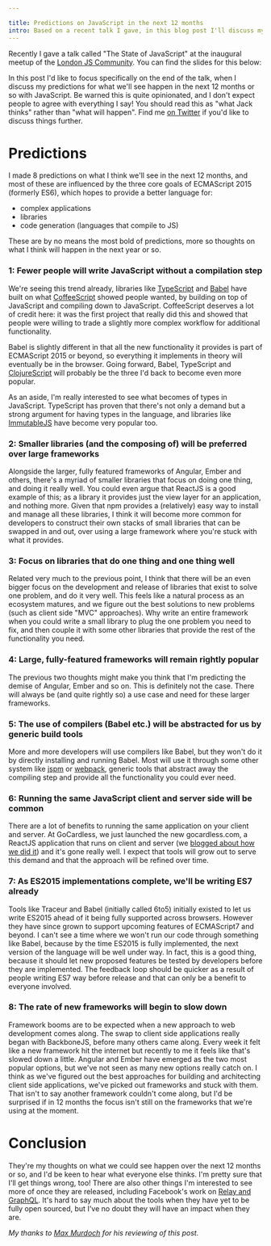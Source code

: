 ```yaml
---

title: Predictions on JavaScript in the next 12 months
intro: Based on a recent talk I gave, in this blog post I'll discuss my thoughts on the current state of JS and what we might see over the next 12 months.
---
```


Recently I gave a talk called "The State of JavaScript" at the inaugural meetup
of the [London JS Community](https://twitter.com/london_js). You
can find the slides for this below:

<script async class="speakerdeck-embed" data-id="d15b87038dbc468ba94e31d0fef5118f" data-ratio="1.33333333333333" src="//speakerdeck.com/assets/embed.js"></script>

In this post I'd like to focus specifically on the end of the talk, when I
discuss my predictions for what we'll see happen in the next 12 months or so
with JavaScript. Be warned this is quite opinionated, and I don't expect people to
agree with everything I say! You should read this as "what Jack thinks" rather
than "what will happen". Find me [on Twitter](http://twitter.com/Jack_Franklin)
if you'd like to discuss things further.

# Predictions

I made 8 predictions on what I think we'll see in the next 12 months, and most
of these are influenced by the three core goals of ECMAScript 2015 (formerly
ES6), which hopes
to provide a better language for:

* complex applications
* libraries
* code generation (languages that compile to JS)

These are by no means the most bold of predictions, more so thoughts on what I
think will happen in the next year or so.

### 1: Fewer people will write JavaScript without a compilation step

We're seeing this trend already, libraries like
[TypeScript](http://www.typescriptlang.org/) and [Babel](http://babeljs.io/)
have built on what [CoffeeScript](http://coffeescript.org/) showed people
wanted, by building on top of JavaScript and compiling down to JavaScript.
CoffeeScript deserves a lot of credit here: it was the first project that really
did this and showed that people were willing to trade a slightly more complex
workflow for additional functionality.

Babel is slightly different in that all the new functionality it provides is
part of ECMAScript 2015 or beyond, so everything it implements in theory
will eventually be in the browser. Going forward, Babel, TypeScript and
[ClojureScript](https://github.com/clojure/clojurescript) will probably be the
three I'd back to become even more popular.

As an aside, I'm really interested to see what becomes of types in JavaScript.
TypeScript has proven that there's not only a demand but a strong argument for
having types in the language, and libraries like
[ImmutableJS](https://facebook.github.io/immutable-js/) have become very popular
too.

### 2: Smaller libraries (and the composing of) will be preferred over large frameworks

Alongside the larger, fully featured frameworks of Angular, Ember and others,
there's a myriad of smaller libraries that focus on doing one thing, and doing
it really well. You could even argue that ReactJS is a good example of this; as
a library it provides just the view layer for an application, and nothing more.
Given that npm provides a (relatively) easy way to install and manage all these
libraries, I think it will become more common for developers to construct their
own stacks of small libraries that can be swapped in and out, over using a large
framework where you're stuck with what it provides.

### 3: Focus on libraries that do one thing and one thing well

Related very much to the previous point, I think that there will be an even
bigger focus on the development and release of libraries that exist to solve one
problem, and do it very well. This feels like a natural process as an ecosystem
matures, and we figure out the best solutions to new problems (such as client
side "MVC" approaches). Why write an entire framework when you could write a
small library to plug the one problem you need to fix, and then couple it with
some other libraries that provide the rest of the functionality you need.

### 4: Large, fully-featured frameworks will remain rightly popular

The previous two thoughts might make you think that I'm predicting the demise of
Angular, Ember and so on. This is definitely not the case. There will always be
(and quite rightly so) a use case and need for these larger frameworks.

### 5: The use of compilers (Babel etc.) will be abstracted for us by generic build tools

More and more developers will use compilers like Babel, but they won't do it by
directly installing and running Babel. Most will use it through some other
system like [jspm](http://jspm.io) or [webpack](http://webpack.github.io/),
generic tools that abstract away the compiling step and provide all the
functionality you could ever need.

### 6: Running the same JavaScript client and server side will be common

There are a lot of benefits to running the same application on your client and
server. At GoCardless, we just launched the new gocardless.com, a ReactJS
application that runs on client and server (we [blogged about how we did
it](https://gocardless.com/blog/how-we-built-the-new-gocardless.com/)) and it's
gone really well. I expect that tools will grow out to serve this demand and
that the approach will be refined over time.

### 7: As ES2015 implementations complete, we'll be writing ES7 already

Tools like Traceur and Babel (initially called 6to5) initially existed to let us
write ES2015 ahead of it being fully supported across browsers. However they
have since grown to support upcoming features of ECMAScript7 and beyond. I can't
see a time where we won't run our code through something like Babel, because by
the time ES2015 is fully implemented, the next version of the language will be
well under way. In fact, this is a good thing, because it should let new proposed
features be tested by developers before they are implemented. The feedback loop
should be quicker as a result of people writing ES7 way before release and that
can only be a benefit to everyone involved.

### 8: The rate of new frameworks will begin to slow down

Framework booms are to be expected when a new approach to web development comes
along. The swap to client side applications really began with BackboneJS, before
many others came along. Every week it felt like a new framework hit the internet
but recently to me it feels like that's slowed down a little. Angular and Ember
have emerged as the two most popular options, but we've not seen as many new
options really catch on. I think as we've figured out the best approaches for
building and architecting client side applications, we've picked out frameworks
and stuck with them. That isn't to say another framework couldn't come along, but
I'd be surprised if in 12 months the focus isn't still on the frameworks that
we're using at the moment.

# Conclusion

They're my thoughts on what we could see happen over the next 12 months or so,
and I'd be keen to hear what everyone else thinks. I'm pretty sure that I'll get
things wrong, too! There are also other things I'm interested to see more of
once they are released, including Facebook's work on [Relay and
GraphQL](http://facebook.github.io/react/blog/2015/02/20/introducing-relay-and-graphql.html).
It's hard to say much about the tools when they have yet to be fully open
sourced, but I've no doubt they will have an impact when they are.

_My thanks to [Max Murdoch](https://twitter.com/maxalfiemurdoch) for his
reviewing of this post._

